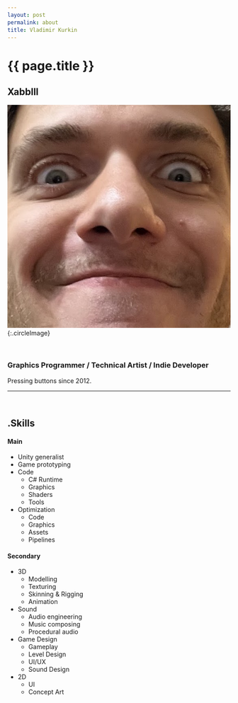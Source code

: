 ```yaml
---
layout: post
permalink: about
title: Vladimir Kurkin
---
```



# {{ page.title }}
## Xabblll

![Thats me](/assets/images/aboutPhoto.jpg "Thats me"){:.circleImage}


<br>

### Graphics Programmer / Technical Artist / Indie Developer


Pressing buttons since 2012.

---

<br>

## .Skills

#### Main

- Unity generalist
- Game prototyping
- Code
  - C# Runtime
  - Graphics
  - Shaders
  - Tools
- Optimization
  - Code
  - Graphics
  - Assets
  - Pipelines

#### Secondary

- 3D
  - Modelling
  - Texturing
  - Skinning & Rigging
  - Animation
- Sound
  - Audio engineering
  - Music composing
  - Procedural audio
- Game Design
  - Gameplay
  - Level Design
  - UI/UX
  - Sound Design
- 2D
  - UI
  - Concept Art
